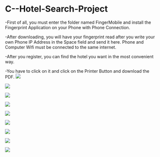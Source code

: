 # C--Hotel-Search-Project


-First of all, you must enter the folder named FingerMobile and install the Fingerprint Application on your Phone with Phone Connection.

-After downloading, you will have your fingerprint read after you write your own Phone IP Address in the Space field and send it here. Phone and Computer Wifi must be connected to the same internet.

-After you register, you can find the hotel you want in the most convenient way.

-You have to click on it and click on the Printer Button and download the PDF.
![](İmages/image.png)

![](İmages/image1.png)

![](İmages/image2.png)


![](İmages/image3.png)


![](İmages/image4ek.png)

![](İmages/image5.png)



![](İmages/image6.png)


![](İmages/image7.png)

![](İmages/image8.png)


